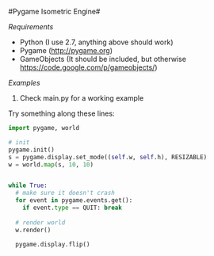 #Pygame Isometric Engine#

*Requirements*
- Python (I use 2.7, anything above should work)
- Pygame (http://pygame.org)
- GameObjects (It should be included, but otherwise https://code.google.com/p/gameobjects/)

*Examples*
1. Check main.py for a working example

Try something along these lines:
```python
import pygame, world

# init
pygame.init()
s = pygame.display.set_mode((self.w, self.h), RESIZABLE)
w = world.map(s, 10, 10)


while True:
  # make sure it doesn't crash
  for event in pygame.events.get():
    if event.type == QUIT: break
    
  # render world
  w.render()
  
  pygame.display.flip()
```
